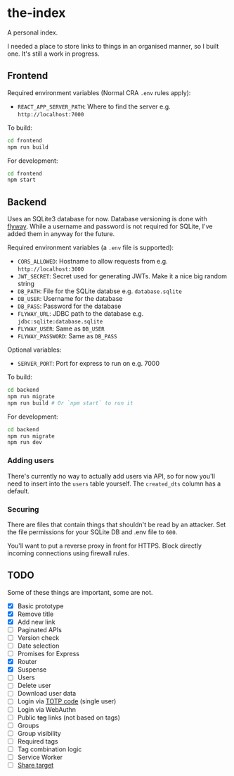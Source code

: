 # the-index

A personal index.

I needed a place to store links to things in an organised manner, so I built one. It's still a work in progress.

## Frontend

Required environment variables (Normal CRA `.env` rules apply):

- `REACT_APP_SERVER_PATH`: Where to find the server e.g. `http://localhost:7000`

To build:

```sh
cd frontend
npm run build
```

For development:

```sh
cd frontend
npm start
```

## Backend

Uses an SQLite3 database for now. Database versioning is done with [flyway](https://flywaydb.org/). While a username and password is not required for SQLite, I've added them in anyway for the future.

Required environment variables (a `.env` file is supported):

- `CORS_ALLOWED`: Hostname to allow requests from e.g. `http://localhost:3000`
- `JWT_SECRET`: Secret used for generating JWTs. Make it a nice big random string
- `DB_PATH`: File for the SQLite databse e.g. `database.sqlite`
- `DB_USER`: Username for the database
- `DB_PASS`: Password for the database
- `FLYWAY_URL`: JDBC path to the database e.g. `jdbc:sqlite:database.sqlite`
- `FLYWAY_USER`: Same as `DB_USER`
- `FLYWAY_PASSWORD`: Same as `DB_PASS`

Optional variables:

- `SERVER_PORT`: Port for express to run on e.g. 7000

To build:

```sh
cd backend
npm run migrate
npm run build # Or `npm start` to run it
```

For development:

```sh
cd backend
npm run migrate
npm run dev
```

### Adding users

There's currently no way to actually add users via API, so for now you'll need to insert into the `users` table yourself. The `created_dts` column has a default.

### Securing

There are files that contain things that shouldn't be read by an attacker. Set the file permissions for your SQLite DB and .env file to `600`.

You'll want to put a reverse proxy in front for HTTPS. Block directly incoming connections using firewall rules.

## TODO

Some of these things are important, some are not.

- [x] Basic prototype
- [x] Remove title
- [x] Add new link
- [ ] Paginated APIs
- [ ] Version check
- [ ] Date selection
- [ ] Promises for Express
- [x] Router
- [x] Suspense
- [ ] Users
- [ ] Delete user
- [ ] Download user data
- [ ] Login via [TOTP code](https://www.npmjs.com/package/otplib) (single user)
- [ ] Login via WebAuthn
- [ ] Public ~~tag~~ links (not based on tags)
- [ ] Groups
- [ ] Group visibility
- [ ] Required tags
- [ ] Tag combination logic
- [ ] Service Worker
- [ ] [Share target](https://developers.google.com/web/updates/2018/12/web-share-target)
